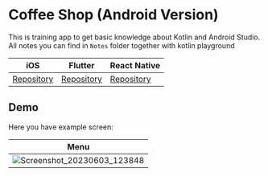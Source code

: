 # Coffee Shop (Android Version)

This is training app to get basic knowledge about Kotlin and Android Studio. All notes you can find in `Notes` folder together with kotlin playground

| iOS                                                                          | Flutter                                                                          | React Native                                                                            | 
| ----------------------------------------------------------------------------------- | --------------------------------------------------------------------------------- | ---------------------------------------------------------------------------------- |
| [Repository](https://github.com/witoldmetel/Coffee-Shop-iOS) | [Repository](https://github.com/witoldmetel/Coffee-Shop-Flutter) | [Repository](https://github.com/witoldmetel/Coffee-Shop-React-Native) | 

## Demo

Here you have example screen:

| Menu                                                                                                                                                          |
| ----------------------------------------------------------------------------------------------------------------------------------------------------------------- |
| ![Screenshot_20230603_123848](https://github.com/witoldmetel/Coffee-Shop-Android/assets/31034370/92706621-a21e-48cf-93de-31ab6afe8142) | 
